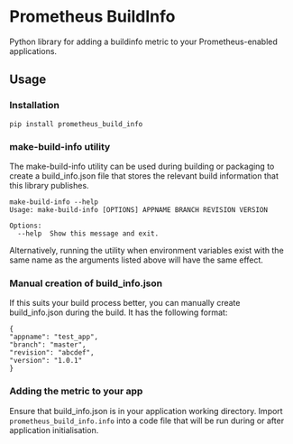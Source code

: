 # Prometheus BuildInfo
Python library for adding a buildinfo metric to your Prometheus-enabled applications.

## Usage
### Installation

    pip install prometheus_build_info
    
### make-build-info utility

The make-build-info utility can be used during building or packaging to create a build_info.json file that stores the
relevant build information that this library publishes. 

    make-build-info --help
    Usage: make-build-info [OPTIONS] APPNAME BRANCH REVISION VERSION

    Options:
      --help  Show this message and exit.

Alternatively, running the utility when environment variables exist with the same name as the arguments listed above will
have the same effect.

### Manual creation of build_info.json

If this suits your build process better, you can manually create build_info.json during the build. It has the following 
format:

    {
    "appname": "test_app",
    "branch": "master",
    "revision": "abcdef",
    "version": "1.0.1"
    }
    
### Adding the metric to your app

Ensure that build_info.json is in your application working directory. Import ```prometheus_build_info.info``` into a code file that will be run during or after application initialisation.